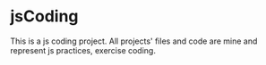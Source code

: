 # jsCoding
This is a js coding project.
All projects' files and code are mine and represent js practices, exercise coding.
